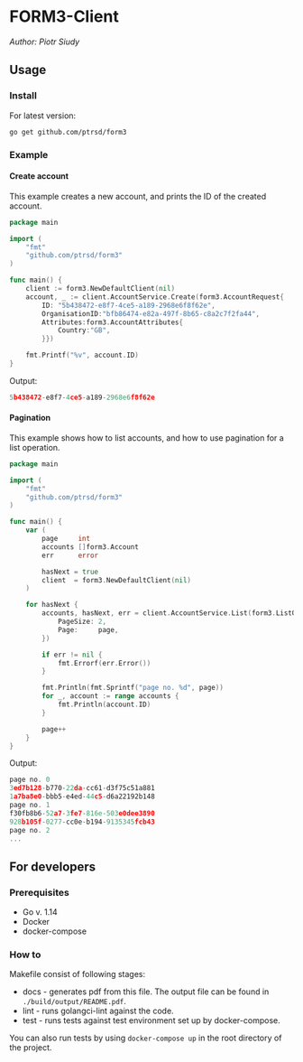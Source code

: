 # FORM3-Client

_Author: Piotr Siudy_

## Usage

### Install

For latest version:

```shell script
go get github.com/ptrsd/form3
```

### Example

#### Create account

This example creates a new account, and prints the ID of the created account.

```go
package main

import (
	"fmt"
	"github.com/ptrsd/form3"
)

func main() {
	client := form3.NewDefaultClient(nil)
	account, _ := client.AccountService.Create(form3.AccountRequest{
		ID: "5b438472-e8f7-4ce5-a189-2968e6f8f62e",
		OrganisationID:"bfb86474-e82a-497f-8b65-c8a2c7f2fa44",
		Attributes:form3.AccountAttributes{
			Country:"GB",
		}})

	fmt.Printf("%v", account.ID)
}
```

Output:

```go
5b438472-e8f7-4ce5-a189-2968e6f8f62e
```

#### Pagination

This example shows how to list accounts, and how to use pagination for a list operation.

```go
package main

import (
	"fmt"
	"github.com/ptrsd/form3"
)

func main() {
	var (
		page     int
		accounts []form3.Account
		err      error

		hasNext = true
		client  = form3.NewDefaultClient(nil)
	)

	for hasNext {
		accounts, hasNext, err = client.AccountService.List(form3.ListOptions{
			PageSize: 2,
			Page:     page,
		})

		if err != nil {
			fmt.Errorf(err.Error())
		}

		fmt.Println(fmt.Sprintf("page no. %d", page))
		for _, account := range accounts {
			fmt.Println(account.ID)
		}

		page++
	}
}
```

Output:

```go
page no. 0
3ed7b128-b770-22da-cc61-d3f75c51a881
1a7ba8e0-bbb5-e4ed-44c5-d6a22192b148
page no. 1
f30fb8b6-52a7-3fe7-816e-503e0dee3890
928b105f-0277-cc0e-b194-9135345fcb43
page no. 2
...
```

## For developers

### Prerequisites

* Go v. 1.14
* Docker
* docker-compose

### How to

Makefile consist of following stages:

* docs - generates pdf from this file. The output file can be found in ```./build/output/README.pdf```.
* lint - runs golangci-lint against the code.
* test - runs tests against test environment set up by docker-compose.

You can also run tests by using ```docker-compose up``` in the root directory of the project.